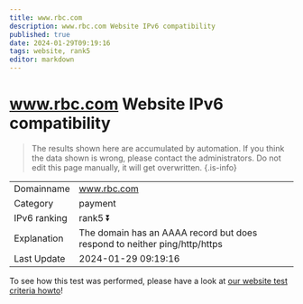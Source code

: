 ```yaml
---
title: www.rbc.com
description: www.rbc.com Website IPv6 compatibility
published: true
date: 2024-01-29T09:19:16
tags: website, rank5
editor: markdown
---
```


# www.rbc.com Website IPv6 compatibility

> The results shown here are accumulated by automation. If you think the data shown is wrong, please contact the administrators. 
> Do not edit this page manually, it will get overwritten.
{.is-info}


|   |   |
| - | - |
| Domainname | www.rbc.com
| Category | payment |
| IPv6 ranking | rank5 :arrow_double_down: |
| Explanation | The domain has an AAAA record but does respond to neither ping/http/https |
| Last Update | 2024-01-29 09:19:16 |

To see how this test was performed, please have a look at [our website test criteria howto](/howto/testcriteria/website)!

